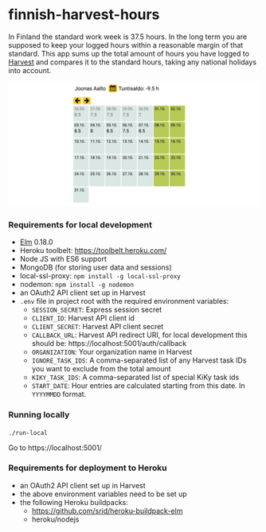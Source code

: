 # finnish-harvest-hours

In Finland the standard work week is 37.5 hours. In the long term you are supposed to keep your logged hours within a reasonable margin of that standard. This app sums up the total amount of hours you have logged to [Harvest](https://www.getharvest.com/) and compares it to the standard hours, taking any national holidays into account.

![Screenshot](screenshot.png)

### Requirements for local development

- [Elm](http://elm-lang.org/) 0.18.0
- Heroku toolbelt: https://toolbelt.heroku.com/
- Node JS with ES6 support
- MongoDB (for storing user data and sessions)
- local-ssl-proxy: `npm install -g local-ssl-proxy`  
- nodemon: `npm install -g nodemon`
- an OAuth2 API client set up in Harvest
- `.env` file in project root with the required environment variables:
    - `SESSION_SECRET`: Express session secret
    - `CLIENT_ID`: Harvest API client id
    - `CLIENT_SECRET`: Harvest API client secret
    - `CALLBACK_URL`: Harvest API redirect URI, for local development this should be: https://localhost:5001/auth/callback
    - `ORGANIZATION`: Your organization name in Harvest
    - `IGNORE_TASK_IDS`: A comma-separated list of any Harvest task IDs you want to exclude from the total amount
    - `KIKY_TASK_IDS`: A comma-separated list of special KiKy task ids
    - `START_DATE`: Hour entries are calculated starting from this date. In `YYYYMMDD` format.

### Running locally

`./run-local`

Go to https://localhost:5001/

### Requirements for deployment to Heroku

- an OAuth2 API client set up in Harvest
- the above environment variables need to be set up
- the following Heroku buildpacks:
    - https://github.com/srid/heroku-buildpack-elm
    - heroku/nodejs

